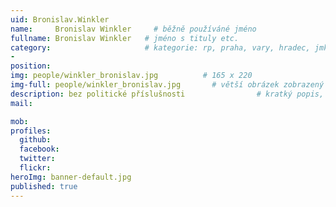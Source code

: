 ```yaml
---
uid: Bronislav.Winkler
name:     Bronislav Winkler     # běžně používáné jméno
fullname: Bronislav Winkler   # jméno s tituly etc.
category:                     # kategorie: rp, praha, vary, hradec, jmk, senat
- 
position:
img: people/winkler_bronislav.jpg          # 165 x 220
img-full: people/winkler_bronislav.jpg       # větší obrázek zobrazený na podrobném profilu
description: bez politické příslušnosti                # kratký popis, max 160 znaků
mail:

mob:   
profiles: 
  github: 
  facebook:      
  twitter:        
  flickr:       
heroImg: banner-default.jpg
published: true
---
```

